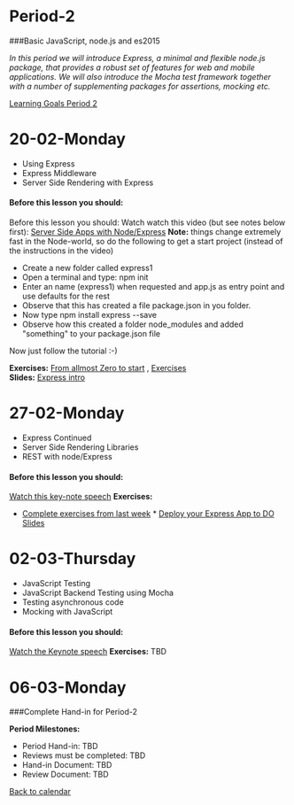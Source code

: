 # Period-2  
###Basic JavaScript, node.js and es2015   

*In this period we will introduce Express, a minimal and flexible node.js package, that provides a robust set of features for web and mobile applications. We will also introduce the Mocha test framework together with a number of supplementing packages for assertions, mocking etc.*

[Learning Goals Period 2](https://docs.google.com/document/d/19_PQi8gEQeoRmTqndb6jd87iSihU8HRW0koIH8nEES8/edit)

# **20-02-Monday** 
* Using Express
* Express Middleware
* Server Side Rendering with Express


#### Before this lesson you should:

Before this lesson you should:
Watch watch this video (but see notes below first): [Server Side Apps with Node/Express](https://www.youtube.com/watch?v=QseHOX-5nJQ)
**Note:** things change extremely fast in the Node-world, so do the following to get a start project (instead of the instructions in the video)
* Create a new folder called express1
* Open a terminal and type:  npm init
* Enter an name (express1) when requested and app.js as entry point and use defaults for the rest
* Observe that this has created a file package.json in you folder.
* Now type npm install express --save
* Observe how this created a folder node_modules and added "something" to your package.json file
 
Now just follow the tutorial :-)


**Exercises:** [From allmost Zero to start](https://docs.google.com/document/d/12AKRDn-PGH4mkBuKgVpKxqXAw33R5x9DX-QrIHzaPAY) , [Exercises](https://docs.google.com/document/d/1-Bu_FC___DM9tS8fugsLe4EnwjPs4OSYCe6PMsCVE2Y/edit?usp=sharing)   
**Slides:** [Express intro](http://js-plaul.rhcloud.com/express1)

# **27-02-Monday**
* Express Continued
* Server Side Rendering Libraries
* REST with node/Express

#### Before this lesson you should:
[Watch this key-note speech](http://expressjs.com/)
**Exercises:**
* [Complete exercises from last week](https://docs.google.com/document/d/1-Bu_FC___DM9tS8fugsLe4EnwjPs4OSYCe6PMsCVE2Y/edit?usp=sharing) * [Deploy your Express App to DO](https://docs.google.com/document/d/1wPaS9vSoMQNbSR5KTSro7CXt2yfQzm2s9cPM3ZCvmTg/edit?usp=sharing)
[Slides](http://js-plaul.rhcloud.com/rest/)

# **02-03-Thursday**
* JavaScript Testing
* JavaScript Backend Testing using Mocha
* Testing asynchronous code
* Mocking with JavaScript

#### Before this lesson you should:
[Watch the Keynote speech](http://expressjs.com/)
**Exercises:** TBD


# **06-03-Monday**
###Complete Hand-in for Period-2

**Period Milestones:**
* Period Hand-in:                     TBD
* Reviews must be completed: TBD
* Hand-in Document:  TBD
* Review Document:   TBD

[Back to calendar](periods.md)
